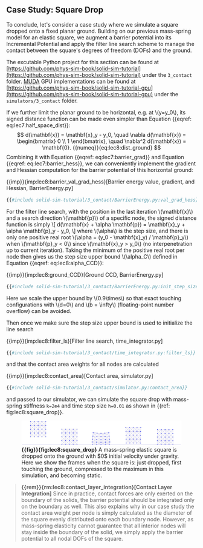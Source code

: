 ## Case Study: Square Drop

To conclude, let's consider a case study where we simulate a square dropped onto a fixed planar ground. Building on our previous mass-spring model for an elastic square, we augment a barrier potential into its Incremental Potential and apply the filter line search scheme to manage the contact between the square's degrees of freedom (DOFs) and the ground.

The excutable Python project for this section can be found at [https://github.com/phys-sim-book/solid-sim-tutorial](https://github.com/phys-sim-book/solid-sim-tutorial) under the `3_contact` folder.
[MUDA](https://github.com/MuGdxy/muda) GPU implementations can be found at [https://github.com/phys-sim-book/solid-sim-tutorial-gpu](https://github.com/phys-sim-book/solid-sim-tutorial-gpu) under the `simulators/3_contact` folder.

If we further limit the planar ground to be horizontal, e.g. at \\(y=y_0\\), its signed distance function can be made even simpler than Equation {{eqref: eq:lec7:half_space_dist}}:
$$
    d(\mathbf{x}) = \mathbf{x}_y - y_0, \quad 
    \nabla d(\mathbf{x}) = 
        \begin{bmatrix}
            0 \\
            1
        \end{bmatrix}, \quad
    \nabla^2 d(\mathbf{x}) = \mathbf{0}.
    {{numeq}}{eq:lec8:dist_ground}
$$
Combining it with Equation {{eqref: eq:lec7:barrier_grad}} and Equation {{eqref: eq:lec7:barrier_hess}}, we can conveniently implement the gradient and Hessian computation for the barrier potential of this horizontal ground:

{{imp}}{imp:lec8:barrier_val_grad_hess}[Barrier energy value, gradient, and Hessian, BarrierEnergy.py]
```python
{{#include solid-sim-tutorial/3_contact/BarrierEnergy.py:val_grad_hess}}
```

For the filter line search, with the position in the last iteration \\(\mathbf{x}\\) and a search direction \\(\mathbf{p}\\) of a specific node, the signed distance function is simply
\\[
    d(\mathbf{x} + \alpha \mathbf{p}) = \mathbf{x}_y + \alpha \mathbf{p}_y - y_0,
\\]
where \\(\alpha\\) is the step size, and there is only one positive real root \\(\alpha = (y_0 - \mathbf{x}_y) / \mathbf{p}_y\\) when \\(\mathbf{p}_y < 0\\) since \\(\mathbf{x}_y > y_0\\) (no interpenetration up to current iteration). Taking the minimum of the positive real root per node then gives us the step size upper bound \\(\alpha_C\\) defined in Equation {{eqref: eq:lec8:alpha_CCD}}:

{{imp}}{imp:lec8:ground_CCD}[Ground CCD, BarrierEnergy.py]
```python
{{#include solid-sim-tutorial/3_contact/BarrierEnergy.py:init_step_size}}
```
Here we scale the upper bound by \\(0.9\times\\) so that exact touching configurations with \\(d=0\\) and \\(b = \infty\\) (floating-point number overflow) can be avoided.

Then once we make sure the step size upper bound is used to initialize the line search

{{imp}}{imp:lec8:filter_ls}[Filter line search, time_integrator.py]
```python
{{#include solid-sim-tutorial/3_contact/time_integrator.py:filter_ls}}
```
and that the contact area weights for all nodes are calculated

{{imp}}{imp:lec8:contact_area}[Contact area, simulator.py]
```python
{{#include solid-sim-tutorial/3_contact/simulator.py:contact_area}}
```
and passed to our simulator, we can simulate the square drop with mass-spring stiffness `k=2e4` and time step size `h=0.01` as shown in {{ref: fig:lec8:square_drop}}.

<figure>
    <center>
    <img src="img/lec8/square_drop.jpg">
    </center>
    <figcaption><b>{{fig}}{fig:lec8:square_drop}</b> A mass-spring elastic square is dropped onto the ground with $0$ initial velocity under gravity. Here we show the frames when the square is: just dropped, first touching the ground, compressed to the maximum in this simulation, and becoming static. </figcaption>
</figure>

> **{{rem}}{rm:lec8:contact_layer_integration}[Contact Layer Integration]**
> Since in practice, contact forces are only exerted on the boundary of the solids, the barrier potential should be integrated only on the boundary as well. 
> This also explains why in our case study the contact area weight per node is simply calculated as the diameter of the square evenly distributed onto each boundary node.
> However, as mass-spring elasticity cannot guarantee that all interior nodes will stay inside the boundary of the solid, we simply apply the barrier potential to all nodal DOFs of the square.
